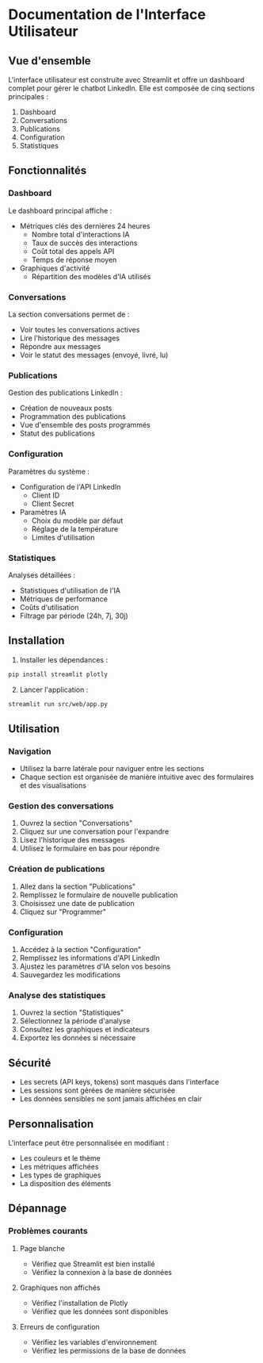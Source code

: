 # Documentation de l'Interface Utilisateur

## Vue d'ensemble

L'interface utilisateur est construite avec Streamlit et offre un dashboard complet pour gérer le chatbot LinkedIn. Elle est composée de cinq sections principales :

1. Dashboard
2. Conversations
3. Publications
4. Configuration
5. Statistiques

## Fonctionnalités

### Dashboard

Le dashboard principal affiche :
- Métriques clés des dernières 24 heures
  - Nombre total d'interactions IA
  - Taux de succès des interactions
  - Coût total des appels API
  - Temps de réponse moyen
- Graphiques d'activité
  - Répartition des modèles d'IA utilisés

### Conversations

La section conversations permet de :
- Voir toutes les conversations actives
- Lire l'historique des messages
- Répondre aux messages
- Voir le statut des messages (envoyé, livré, lu)

### Publications

Gestion des publications LinkedIn :
- Création de nouveaux posts
- Programmation des publications
- Vue d'ensemble des posts programmés
- Statut des publications

### Configuration

Paramètres du système :
- Configuration de l'API LinkedIn
  - Client ID
  - Client Secret
- Paramètres IA
  - Choix du modèle par défaut
  - Réglage de la température
  - Limites d'utilisation

### Statistiques

Analyses détaillées :
- Statistiques d'utilisation de l'IA
- Métriques de performance
- Coûts d'utilisation
- Filtrage par période (24h, 7j, 30j)

## Installation

1. Installer les dépendances :
```bash
pip install streamlit plotly
```

2. Lancer l'application :
```bash
streamlit run src/web/app.py
```

## Utilisation

### Navigation

- Utilisez la barre latérale pour naviguer entre les sections
- Chaque section est organisée de manière intuitive avec des formulaires et des visualisations

### Gestion des conversations

1. Ouvrez la section "Conversations"
2. Cliquez sur une conversation pour l'expandre
3. Lisez l'historique des messages
4. Utilisez le formulaire en bas pour répondre

### Création de publications

1. Allez dans la section "Publications"
2. Remplissez le formulaire de nouvelle publication
3. Choisissez une date de publication
4. Cliquez sur "Programmer"

### Configuration

1. Accédez à la section "Configuration"
2. Remplissez les informations d'API LinkedIn
3. Ajustez les paramètres d'IA selon vos besoins
4. Sauvegardez les modifications

### Analyse des statistiques

1. Ouvrez la section "Statistiques"
2. Sélectionnez la période d'analyse
3. Consultez les graphiques et indicateurs
4. Exportez les données si nécessaire

## Sécurité

- Les secrets (API keys, tokens) sont masqués dans l'interface
- Les sessions sont gérées de manière sécurisée
- Les données sensibles ne sont jamais affichées en clair

## Personnalisation

L'interface peut être personnalisée en modifiant :
- Les couleurs et le thème
- Les métriques affichées
- Les types de graphiques
- La disposition des éléments

## Dépannage

### Problèmes courants

1. Page blanche
   - Vérifiez que Streamlit est bien installé
   - Vérifiez la connexion à la base de données

2. Graphiques non affichés
   - Vérifiez l'installation de Plotly
   - Vérifiez que les données sont disponibles

3. Erreurs de configuration
   - Vérifiez les variables d'environnement
   - Vérifiez les permissions de la base de données 